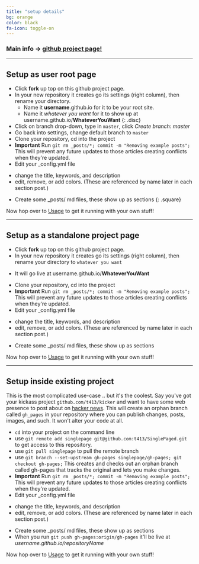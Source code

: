 ```yaml
---
title: "setup details"
bg: orange
color: black
fa-icon: toggle-on
---
```


### Main info -> [github project page!](https://github.com/t413/SinglePaged)

-------------------------

## Setup as user root page

- Click **fork** up top on this github project page.
- In your new repository it creates go its settings (right column), then rename your directory.
  * Name it **username**.github.io for it to be your root site.
  * Name it *whatever you want* for it to show up at username.github.io/**WhateverYouWant**
{: .disc}
- Click on branch drop-down, type in `master`, click *Create branch: master*
- Go back into settings, change default branch to `master`
- Clone your repository, cd into the project
- **Important** Run `git rm _posts/*; commit -m "Removing example posts";`
  This will prevent any future updates to those articles creating conflicts when they're updated.
- Edit your _config.yml file
 * change the title, keywords, and description
 * edit, remove, or add colors. (These are referenced by name later in each section post.)
- Create some _posts/ md files, these show up as sections
{: .square}

Now hop over to [Usage](#usage) to get it running with your own stuff!

-------------------------

## Setup as a standalone project page

- Click **fork** up top on this github project page.
- In your new repository it creates go its settings (right column), then rename your directory to `whatever you want`
 * It will go live at username.github.io/**WhateverYouWant**
- Clone your repository, cd into the project
- **Important** Run `git rm _posts/*; commit -m "Removing example posts";`
  This will prevent any future updates to those articles creating conflicts when they're updated.
- Edit your _config.yml file
 * change the title, keywords, and description
 * edit, remove, or add colors. (These are referenced by name later in each section post.)
- Create some _posts/ md files, these show up as sections

Now hop over to [Usage](#usage) to get it running with your own stuff!


-------------------------


## Setup inside existing project

This is the most complicated use-case .. but it's the coolest.
Say you've got your kickass project `github.com/t413/kicker` and want to have
some web presence to post about on [hacker news](http://news.ycombinator.com).
This will create an orphan branch called `gh_pages` in your repository
where you can publish changes, posts, images, and such. It won't alter your code at all.

- `cd` into your project on the command line
- use `git remote add singlepage git@github.com:t413/SinglePaged.git` to get access to this repository.
- use `git pull singlepage` to pull the remote branch
- use `git branch --set-upstream gh-pages singlepage/gh-pages; git checkout gh-pages;`
  This creates and checks out an orphan branch called gh-pages that tracks the original and lets you make changes.
- **Important** Run `git rm _posts/*; commit -m "Removing example posts";`
  This will prevent any future updates to those articles creating conflicts when they're updated.
- Edit your _config.yml file
 * change the title, keywords, and description
 * edit, remove, or add colors. (These are referenced by name later in each section post.)
- Create some _posts/ md files, these show up as sections
- When you run `git push gh-pages:origin/gh-pages` it'll be live at *username.github.io/repositoryName*

Now hop over to [Usage](#usage) to get it running with your own stuff!
